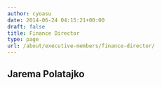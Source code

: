 ```yaml
---
author: cyoasu
date: 2014-06-24 04:15:21+00:00
draft: false
title: Finance Director
type: page
url: /about/executive-members/finance-director/
---
```


## Jarema Polatajko
